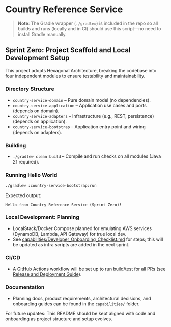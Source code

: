 # Country Reference Service

> **Note**: The Gradle wrapper (`./gradlew`) is included in the repo so all builds and runs (locally and in CI) should use this script—no need to install Gradle manually.

## Sprint Zero: Project Scaffold and Local Development Setup

This project adopts Hexagonal Architecture, breaking the codebase into four independent modules to ensure testability and maintainability.

### Directory Structure
- `country-service-domain` – Pure domain model (no dependencies).
- `country-service-application` – Application use cases and ports (depends on domain).
- `country-service-adapters` – Infrastructure (e.g., REST, persistence) (depends on application).
- `country-service-bootstrap` – Application entry point and wiring (depends on adapters).

### Building
- `./gradlew clean build` – Compile and run checks on all modules (Java 21 required).

### Running Hello World
```bash
./gradlew :country-service-bootstrap:run
```
Expected output:
```
Hello from Country Reference Service (Sprint Zero)!
```

### Local Development: Planning
- LocalStack/Docker Compose planned for emulating AWS services (DynamoDB, Lambda, API Gateway) for true local dev.
- See [capabilities/Developer_Onboarding_Checklist.md](capabilities/Developer_Onboarding_Checklist.md) for steps; this will be updated as infra scripts are added in the next sprint.

### CI/CD
- A GitHub Actions workflow will be set up to run build/test for all PRs (see [Release and Deployment Guide](capabilities/Release_and_Deployment_Guide.md)).

### Documentation
- Planning docs, product requirements, architectural decisions, and onboarding guides can be found in the `capabilities/` folder.

For future updates: This README should be kept aligned with code and onboarding as project structure and setup evolves.
